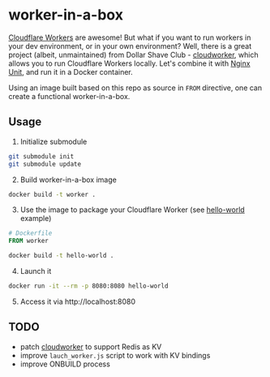 # worker-in-a-box

[Cloudflare Workers][cloudflare-workers] are awesome! But what if you want to
run workers in your dev environment, or in your own environment? Well, there is
a great project (albeit, unmaintained) from Dollar Shave Club - [cloudworker],
which allows you to run Cloudflare Workers locally. Let's combine it with
[Nginx Unit][nginx-unit], and run it in a Docker container.

Using an image built based on this repo as source in `FROM` directive, one can
create a functional worker-in-a-box.


## Usage

1. Initialize submodule
```bash
git submodule init
git submodule update
```

2. Build worker-in-a-box image
```bash
docker build -t worker .
```

3. Use the image to package your Cloudflare Worker (see [hello-world] example)
```Dockerfile
# Dockerfile
FROM worker
```
```bash
docker build -t hello-world .
```

4. Launch it
```bash
docker run -it --rm -p 8080:8080 hello-world
```

5. Access it via http://localhost:8080


## TODO
- patch [cloudworker] to support Redis as KV
- improve `lauch_worker.js` script to work with KV bindings
- improve ONBUILD process

[link reference]::
[cloudflare-workers]: https://workers.cloudflare.com/
[cloudworker]: https://github.com/dollarshaveclub/cloudworker
[nginx-unit]: https://unit.nginx.org/
[hello-world]: ./examples/hello-world
